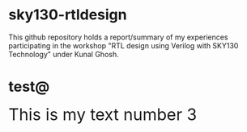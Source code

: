 # sky130-rtldesign
This github repository holds a report/summary of my experiences participating in the workshop "RTL design using Verilog with SKY130 Technology" under Kunal Ghosh.
# test@
<font size="6"> This is my text number 3</font>
